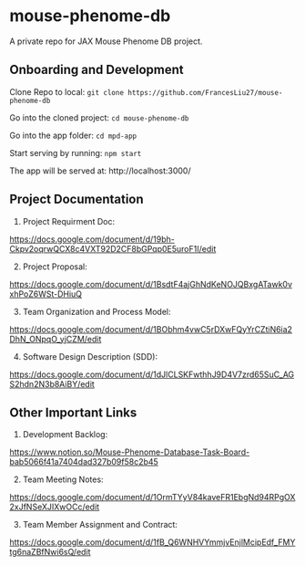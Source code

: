 # mouse-phenome-db
A private repo for JAX Mouse Phenome DB project.

## Onboarding and Development

Clone Repo to local: `git clone https://github.com/FrancesLiu27/mouse-phenome-db`

Go into the cloned project: `cd mouse-phenome-db`

Go into the app folder: `cd mpd-app`

Start serving by running: `npm start`

The app will be served at: http://localhost:3000/


## Project Documentation

1. Project Requirment Doc:

https://docs.google.com/document/d/19bh-Ckpv2oqrwQCX8c4VXT92D2CF8bGPqp0E5uroF1I/edit

2. Project Proposal:

https://docs.google.com/document/d/1BsdtF4ajGhNdKeNOJQBxgATawk0vxhPoZ6WSt-DHiuQ

3. Team Organization and Process Model:

https://docs.google.com/document/d/1BObhm4vwC5rDXwFQyYrCZtiN6ia2DhN_ONpqO_yjCZM/edit

4. Software Design Description (SDD):

https://docs.google.com/document/d/1dJlCLSKFwthhJ9D4V7zrd65SuC_AGS2hdn2N3b8AiBY/edit


## Other Important Links

1. Development Backlog:

https://www.notion.so/Mouse-Phenome-Database-Task-Board-bab5066f41a7404dad327b09f58c2b45

2. Team Meeting Notes:

https://docs.google.com/document/d/1OrmTYyV84kaveFR1EbgNd94RPgOX2xJfNSeXJIXwOCc/edit

3. Team Member Assignment and Contract:

https://docs.google.com/document/d/1fB_Q6WNHVYmmjvEnjlMcipEdf_FMYtg6naZBfNwi6sQ/edit








